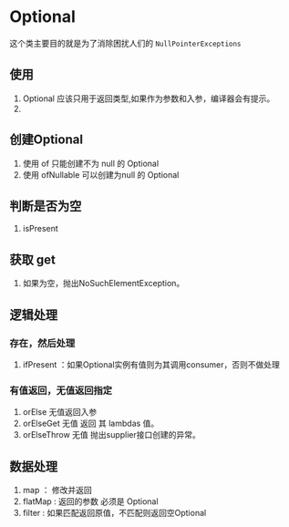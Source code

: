 # Optional
这个类主要目的就是为了消除困扰人们的 `NullPointerExceptions`

## 使用
1. Optional 应该只用于返回类型,如果作为参数和入参，编译器会有提示。
2. 

## 创建Optional
1. 使用 of 只能创建不为 null 的 Optional
2. 使用 ofNullable 可以创建为null 的 Optional

## 判断是否为空 
1. isPresent

## 获取 get
1. 如果为空，抛出NoSuchElementException。

## 逻辑处理
### 存在，然后处理
1. ifPresent ：如果Optional实例有值则为其调用consumer，否则不做处理
### 有值返回，无值返回指定
1. orElse 无值返回入参
2. orElseGet 无值 返回 其 lambdas 值。
3. orElseThrow 无值  抛出supplier接口创建的异常。

## 数据处理
1. map ： 修改并返回
2. flatMap : 返回的参数 必须是 Optional
3. filter : 如果匹配返回原值，不匹配则返回空Optional